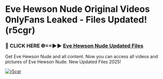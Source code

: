 # Eve Hewson Nude Original Videos 0nlyFans Leaked - Files Updated! (r5cgr)

<h3>🔴 CLICK HERE 🌐==►► <a href="https://tinyurl.com/5h6xmrr3" rel="nofollow">Eve Hewson Nude Updated Files</a></h3>

Get Eve Hewson Nude and all content. Now you can access all videos and pictures of Eve Hewson Nude. New Updated Files 2025!

[![r5cgr](https://i.imgur.com/KVD873Z.gif)](https://tinyurl.com/5h6xmrr3)

